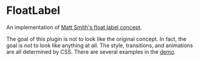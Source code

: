 # FloatLabel

An implementation of [Matt Smith's float label
concept](http://mattdsmith.com/float-label-pattern/).

The goal of this plugin is not to look like the original concept. In fact, the
goal is not to look like anything at all. The style, transitions, and
animations are all determined by CSS. There are several examples in the
[demo](http://athaeryn.github.io/floatLabel).
